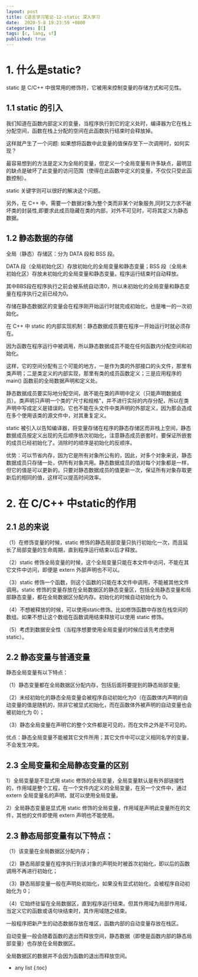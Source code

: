 ```yaml
---
layout: post
title: C语言学习笔记-12-static 深入学习
date:  2020-5-8 19:23:59 +0800
categories: [C]
tags: [c, lang, sf]
published: true
---
```


# 1. 什么是static?

static 是 C/C++ 中很常用的修饰符，它被用来控制变量的存储方式和可见性。

## 1.1 static 的引入

我们知道在函数内部定义的变量，当程序执行到它的定义处时，编译器为它在栈上分配空间，函数在栈上分配的空间在此函数执行结束时会释放掉。

这样就产生了一个问题: 如果想将函数中此变量的值保存至下一次调用时，如何实现？ 

最容易想到的方法是定义为全局的变量，但定义一个全局变量有许多缺点，最明显的缺点是破坏了此变量的访问范围（使得在此函数中定义的变量，不仅仅只受此函数控制）。

static 关键字则可以很好的解决这个问题。

另外，在 C++ 中，需要一个数据对象为整个类而非某个对象服务,同时又力求不破坏类的封装性,即要求此成员隐藏在类的内部，对外不可见时，可将其定义为静态数据。

## 1.2 静态数据的存储

全局（静态）存储区：分为 DATA 段和 BSS 段。

DATA 段（全局初始化区）存放初始化的全局变量和静态变量；BSS 段（全局未初始化区）存放未初始化的全局变量和静态变量。程序运行结束时自动释放。

其中BBS段在程序执行之前会被系统自动清0，所以未初始化的全局变量和静态变量在程序执行之前已经为0。

存储在静态数据区的变量会在程序刚开始运行时就完成初始化，也是唯一的一次初始化。

在 C++ 中 static 的内部实现机制：静态数据成员要在程序一开始运行时就必须存在。

因为函数在程序运行中被调用，所以静态数据成员不能在任何函数内分配空间和初始化。

这样，它的空间分配有三个可能的地方，一是作为类的外部接口的头文件，那里有类声明；二是类定义的内部实现，那里有类的成员函数定义；三是应用程序的 main() 函数前的全局数据声明和定义处。

静态数据成员要实际地分配空间，故不能在类的声明中定义（只能声明数据成员）。类声明只声明一个类的"尺寸和规格"，并不进行实际的内存分配，所以在类声明中写成定义是错误的。它也不能在头文件中类声明的外部定义，因为那会造成在多个使用该类的源文件中，对其重复定义。

static 被引入以告知编译器，将变量存储在程序的静态存储区而非栈上空间，静态数据成员按定义出现的先后顺序依次初始化，注意静态成员嵌套时，要保证所嵌套的成员已经初始化了。消除时的顺序是初始化的反顺序。

优势：可以节省内存，因为它是所有对象所公有的，因此，对多个对象来说，静态数据成员只存储一处，供所有对象共用。静态数据成员的值对每个对象都是一样，但它的值是可以更新的。只要对静态数据成员的值更新一次，保证所有对象存取更新后的相同的值，这样可以提高时间效率。

# 2. 在 C/C++ 中static的作用

## 2.1 总的来说

（1）在修饰变量的时候，static 修饰的静态局部变量只执行初始化一次，而且延长了局部变量的生命周期，直到程序运行结束以后才释放。

（2）static 修饰全局变量的时候，这个全局变量只能在本文件中访问，不能在其它文件中访问，即便是 extern 外部声明也不可以。

（3）static 修饰一个函数，则这个函数的只能在本文件中调用，不能被其他文件调用。static 修饰的变量存放在全局数据区的静态变量区，包括全局静态变量和局部静态变量，都在全局数据区分配内存。初始化的时候自动初始化为 0。

（4）不想被释放的时候，可以使用static修饰。比如修饰函数中存放在栈空间的数组。如果不想让这个数组在函数调用结束释放可以使用 static 修饰。

（5）考虑到数据安全性（当程序想要使用全局变量的时候应该先考虑使用 static）。

## 2.2 静态变量与普通变量

静态全局变量有以下特点：

（1）静态变量都在全局数据区分配内存，包括后面将要提到的静态局部变量;

（2）未经初始化的静态全局变量会被程序自动初始化为0（在函数体内声明的自动变量的值是随机的，除非它被显式初始化，而在函数体外被声明的自动变量也会被初始化为 0）；

（3）静态全局变量在声明它的整个文件都是可见的，而在文件之外是不可见的。

优点：静态全局变量不能被其它文件所用；其它文件中可以定义相同名字的变量，不会发生冲突。

## 2.3 全局变量和全局静态变量的区别

1）全局变量是不显式用 static 修饰的全局变量，全局变量默认是有外部链接性的，作用域是整个工程，在一个文件内定义的全局变量，在另一个文件中，通过 extern 全局变量名的声明，就可以使用全局变量。

2）全局静态变量是显式用 static 修饰的全局变量，作用域是声明此变量所在的文件，其他的文件即使用 extern 声明也不能使用。

## 2.3 静态局部变量有以下特点：

（1）该变量在全局数据区分配内存；

（2）静态局部变量在程序执行到该对象的声明处时被首次初始化，即以后的函数调用不再进行初始化；

（3）静态局部变量一般在声明处初始化，如果没有显式初始化，会被程序自动初始化为 0；

（4）它始终驻留在全局数据区，直到程序运行结束。但其作用域为局部作用域，当定义它的函数或语句块结束时，其作用域随之结束。

一般程序把新产生的动态数据存放在堆区，函数内部的自动变量存放在栈区。

自动变量一般会随着函数的退出而释放空间，静态数据（即使是函数内部的静态局部变量）也存放在全局数据区。

全局数据区的数据并不会因为函数的退出而释放空间。

* any list
{:toc}